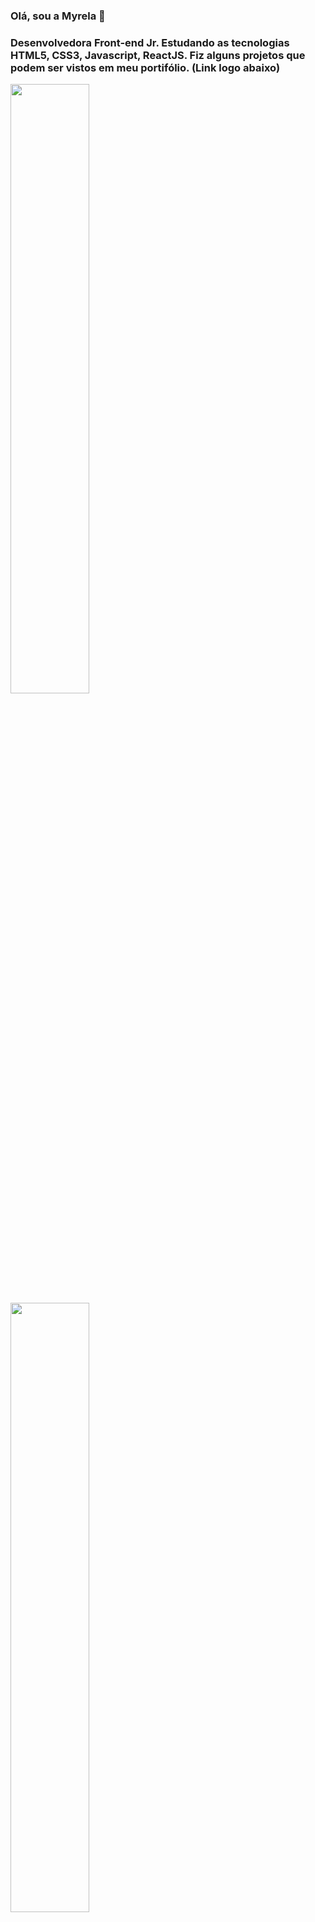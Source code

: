 ### Olá, sou a Myrela 👋
### Desenvolvedora Front-end Jr. Estudando as tecnologias HTML5, CSS3, Javascript, ReactJS. Fiz alguns projetos que podem ser vistos em meu portifólio. (Link logo abaixo)


<img width=50% src="https://github-readme-stats.vercel.app/api?username=mykallella&theme=blue-green"/>
<img width=50% src="https://github-readme-stats.vercel.app/api/top-langs/?username=mykallella&theme=blue-green"/>

<strong>Gmail: mykallella@gmail.com</strong>
<br>
<strong>Telefone: (12)992253905</strong>
<br>
<strong>Linkedin: https://www.linkedin.com/in/myrela-caroline-508802219/</strong>
<br>
<br>
<strong>Portifólio: https://portifolio-sybl.vercel.app/</strong>


